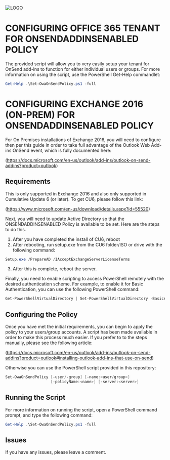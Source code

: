 ![LOGO](https://davecra.files.wordpress.com/2017/08/set-owaonsendpolicy.png)
# CONFIGURING OFFICE 365 TENANT FOR ONSENDADDINSENABLED POLICY
The provided script will allow you to very easily setup your tenant for OnSend add-ins to function for either individual users or groups. For more information on using the script, use the PowerShell Get-Help commandlet:

```powershell
Get-Help .\Set-OwaOnSendPolicy.ps1 -full
```

# CONFIGURING EXCHANGE 2016 (ON-PREM) FOR ONSENDADDINSENABLED POLICY
For On Premises installations of Exchange 2016, you will need to configure then per this guide in order to take full advantage of the Outlook Web Add-ins OnSend event, which is fully documented here:

  (https://docs.microsoft.com/en-us/outlook/add-ins/outlook-on-send-addins?product=outlook)

## Requirements
This is only supported in Exchange 2016 and also only supported in Cumulative Update 6 (or later). To get CU6, please follow this link:
  
  (https://www.microsoft.com/en-us/download/details.aspx?id=55520)
  
Next, you will need to update Active Directory so that the ONSENDADDINSENABLED Policy is available to be set. Here are the steps to do this.

1)	After you have completed the install of CU6, reboot
2)	After rebooting, run setup.exe from the CU6 folder/ISO or drive with the following command:

```powershell
Setup.exe /PrepareAD /IAcceptExchangeServerLicenseTerms
```

3)	After this is complete, reboot the server.

Finally, you need to enable scripting to access PowerShell remotely with the desired authentication scheme. For example, to enable it for Basic Authentication, you can use the following PowerShell command:

```powershell
Get-PowerShellVirtualDirectory | Set-PowerShellVirtualDirectory -BasicAuthentication $true
```

## Configuring the Policy
Once you have met the initial requirements, you can begin to apply the policy to your users/group accounts. A script has been made available in order to make this process much easier. If you prefer to to the steps manually, please see the following article:

   (https://docs.microsoft.com/en-us/outlook/add-ins/outlook-on-send-addins?product=outlook#installing-outlook-add-ins-that-use-on-send) 

Otherwise you can use the PowerShell script provided in this repository:

```powershell
Set-OwaOnSendPolicy [-user/-group] [-name:<user/group>]
                    [-policyName:<name>] [-server:<server>]
```

## Running the Script
For more information on running the script, open a PowerShell command prompt, and type the following command:

```powershell
Get-Help .\Set-OwaOnSendPolicy.ps1 -full
```

## Issues
If you have any issues, please leave a comment.
